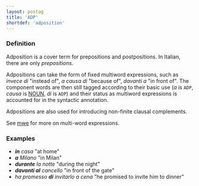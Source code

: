 ```yaml
---
layout: postag
title: 'ADP'
shortdef: 'adposition'
---
```


### Definition

Adposition is a cover term for prepositions and postpositions.
In Italian, there are only _prepositions_.

Adpositions can take the form of fixed multiword
expressions, such as _invece di_ "instead of", _a causa di_ "because of", _davanti a_ "in front of". The
component words are then still tagged according to their basic use
(_a_ is `ADP`, _causa_ is [NOUN](), _di_ is `ADP`) and their status as
multiword expressions is accounted for in the syntactic annotation.

Adpositions are also used for introducing non-finite clausal complements.

See [mwe]() for more on multi-word expressions.

### Examples

- _<b>in</b> casa_ "at home"
- _<b>a</b> Milano_ "in Milan"
- _<b>durante</b> la notte_ "during the night"
- _<b>davanti al</b> cancello_ "in front of the gate"
- _ha promesso <b>di</b> invitarlo a cena_ "he promised to invite him to dinner"
